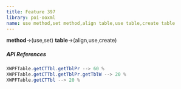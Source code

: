 ```yaml
---
title: Feature 397
library: poi-ooxml
name: use method,set method,align table,use table,create table
---
```


**method**->(use,set) **table**->(align,use,create) 

##### API References

```java
XWPFTable.getCTTbl.getTblPr --> 60 %
XWPFTable.getCTTbl.getTblPr.getTblW --> 20 %
XWPFTable.getCTTbl --> 20 %
```
